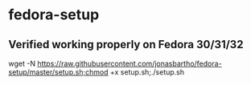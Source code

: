 # fedora-setup

## Verified working properly on Fedora 30/31/32

wget -N https://raw.githubusercontent.com/jonasbartho/fedora-setup/master/setup.sh;chmod +x setup.sh;./setup.sh
